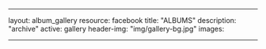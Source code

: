 
---
layout: album_gallery
resource: facebook
title: "ALBUMS"
description: "archive"
active: gallery
header-img: "img/gallery-bg.jpg"
images:
    
---